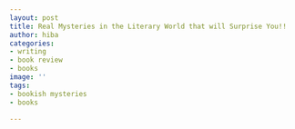 ```yaml
---
layout: post
title: Real Mysteries in the Literary World that will Surprise You!!
author: hiba
categories:
- writing
- book review
- books
image: ''
tags:
- bookish mysteries
- books

---
```

